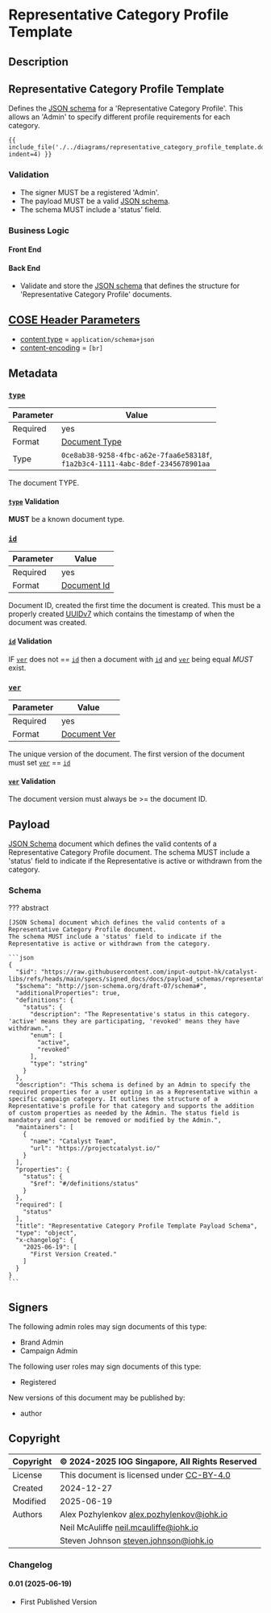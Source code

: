 # Representative Category Profile Template

## Description

## Representative Category Profile Template

Defines the [JSON schema] for a 'Representative Category Profile'.
This allows an 'Admin' to specify different profile requirements for each category.

<!-- markdownlint-disable max-one-sentence-per-line -->

```graphviz dot representative_category_profile_template.dot.svg
{{ include_file('./../diagrams/representative_category_profile_template.dot', indent=4) }}
```

<!-- markdownlint-enable max-one-sentence-per-line -->

### Validation

* The signer MUST be a registered 'Admin'.
* The payload MUST be a valid [JSON schema].
* The schema MUST include a 'status' field.

### Business Logic

#### Front End



#### Back End

* Validate and store the [JSON schema] that defines the structure for 'Representative Category Profile' documents.

## [COSE Header Parameters][RFC9052-HeaderParameters]

* [content type](../spec.md#content-type) = `application/schema+json`
* [content-encoding](../spec.md#content-encoding) = `[br]`

## Metadata

### [`type`](../metadata.md#type)

<!-- markdownlint-disable MD033 -->
| Parameter | Value |
| --- | --- |
| Required | yes |
| Format | [Document Type](../metadata.md#document-type) |
| Type | `0ce8ab38-9258-4fbc-a62e-7faa6e58318f`,<br/>`f1a2b3c4-1111-4abc-8def-2345678901aa` |
<!-- markdownlint-enable MD033 -->
The document TYPE.

#### [`type`](../metadata.md#type) Validation

**MUST** be a known document type.

### [`id`](../metadata.md#id)

<!-- markdownlint-disable MD033 -->
| Parameter | Value |
| --- | --- |
| Required | yes |
| Format | [Document Id](../metadata.md#document-id) |
<!-- markdownlint-enable MD033 -->
Document ID, created the first time the document is created.
This must be a properly created [UUIDv7][RFC9562-V7] which contains the
timestamp of when the document was created.

#### [`id`](../metadata.md#id) Validation

IF [`ver`](../metadata.md#ver) does not == [`id`](../metadata.md#id) then a document with
[`id`](../metadata.md#id) and [`ver`](../metadata.md#ver) being equal *MUST* exist.

### [`ver`](../metadata.md#ver)

<!-- markdownlint-disable MD033 -->
| Parameter | Value |
| --- | --- |
| Required | yes |
| Format | [Document Ver](../metadata.md#document-ver) |
<!-- markdownlint-enable MD033 -->
The unique version of the document.
The first version of the document must set [`ver`](../metadata.md#ver) == [`id`](../metadata.md#id)

#### [`ver`](../metadata.md#ver) Validation

The document version must always be >= the document ID.

## Payload

[JSON Schema] document which defines the valid contents of a Representative Category Profile document.
The schema MUST include a 'status' field to indicate if the Representative is active or withdrawn from the category.

### Schema

<!-- markdownlint-disable MD013 MD046 max-one-sentence-per-line -->
??? abstract

    [JSON Schema] document which defines the valid contents of a Representative Category Profile document.
    The schema MUST include a 'status' field to indicate if the Representative is active or withdrawn from the category.

    ```json
    {
      "$id": "https://raw.githubusercontent.com/input-output-hk/catalyst-libs/refs/heads/main/specs/signed_docs/docs/payload_schemas/representative_category_profile_template.schema.json",
      "$schema": "http://json-schema.org/draft-07/schema#",
      "additionalProperties": true,
      "definitions": {
        "status": {
          "description": "The Representative's status in this category. 'active' means they are participating, 'revoked' means they have withdrawn.",
          "enum": [
            "active",
            "revoked"
          ],
          "type": "string"
        }
      },
      "description": "This schema is defined by an Admin to specify the required properties for a user opting in as a Representative within a specific campaign category. It outlines the structure of a Representative's profile for that category and supports the addition of custom properties as needed by the Admin. The status field is mandatory and cannot be removed or modified by the Admin.",
      "maintainers": [
        {
          "name": "Catalyst Team",
          "url": "https://projectcatalyst.io/"
        }
      ],
      "properties": {
        "status": {
          "$ref": "#/definitions/status"
        }
      },
      "required": [
        "status"
      ],
      "title": "Representative Category Profile Template Payload Schema",
      "type": "object",
      "x-changelog": {
        "2025-06-19": [
          "First Version Created."
        ]
      }
    }
    ```

<!-- markdownlint-enable MD013 MD046 max-one-sentence-per-line -->

## Signers

The following admin roles may sign documents of this type:

* Brand Admin
* Campaign Admin

The following user roles may sign documents of this type:

* Registered

New versions of this document may be published by:

* author

## Copyright

| Copyright | :copyright: 2024-2025 IOG Singapore, All Rights Reserved |
| --- | --- |
| License | This document is licensed under [CC-BY-4.0] |
| Created | 2024-12-27 |
| Modified | 2025-06-19 |
| Authors | Alex Pozhylenkov <alex.pozhylenkov@iohk.io> |
| | Neil McAuliffe <neil.mcauliffe@iohk.io> |
| | Steven Johnson <steven.johnson@iohk.io> |

### Changelog

#### 0.01 (2025-06-19)

  * First Published Version

[RFC9052-HeaderParameters]: https://www.rfc-editor.org/rfc/rfc8152#section-3.1
[JSON Schema]: https://json-schema.org/draft-07
[CC-BY-4.0]: https://creativecommons.org/licenses/by/4.0/legalcode
[RFC9562-V7]: https://www.rfc-editor.org/rfc/rfc9562.html#name-uuid-version-7
